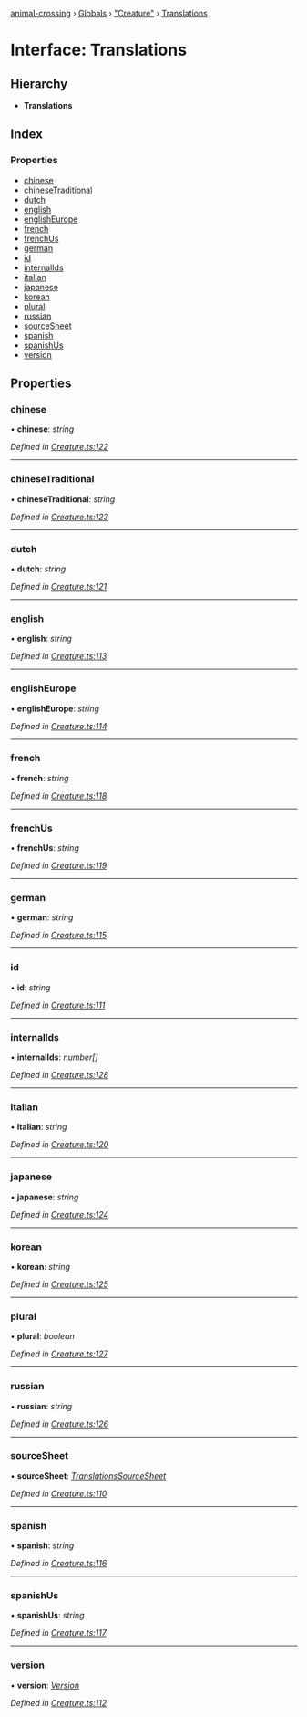 [animal-crossing](../README.md) › [Globals](../globals.md) › ["Creature"](../modules/_creature_.md) › [Translations](_creature_.translations.md)

# Interface: Translations

## Hierarchy

* **Translations**

## Index

### Properties

* [chinese](_creature_.translations.md#chinese)
* [chineseTraditional](_creature_.translations.md#chinesetraditional)
* [dutch](_creature_.translations.md#dutch)
* [english](_creature_.translations.md#english)
* [englishEurope](_creature_.translations.md#englisheurope)
* [french](_creature_.translations.md#french)
* [frenchUs](_creature_.translations.md#frenchus)
* [german](_creature_.translations.md#german)
* [id](_creature_.translations.md#id)
* [internalIds](_creature_.translations.md#internalids)
* [italian](_creature_.translations.md#italian)
* [japanese](_creature_.translations.md#japanese)
* [korean](_creature_.translations.md#korean)
* [plural](_creature_.translations.md#plural)
* [russian](_creature_.translations.md#russian)
* [sourceSheet](_creature_.translations.md#sourcesheet)
* [spanish](_creature_.translations.md#spanish)
* [spanishUs](_creature_.translations.md#spanishus)
* [version](_creature_.translations.md#version)

## Properties

###  chinese

• **chinese**: *string*

*Defined in [Creature.ts:122](https://github.com/Norviah/animal-crossing/blob/caec6ad/module/types/Creature.ts#L122)*

___

###  chineseTraditional

• **chineseTraditional**: *string*

*Defined in [Creature.ts:123](https://github.com/Norviah/animal-crossing/blob/caec6ad/module/types/Creature.ts#L123)*

___

###  dutch

• **dutch**: *string*

*Defined in [Creature.ts:121](https://github.com/Norviah/animal-crossing/blob/caec6ad/module/types/Creature.ts#L121)*

___

###  english

• **english**: *string*

*Defined in [Creature.ts:113](https://github.com/Norviah/animal-crossing/blob/caec6ad/module/types/Creature.ts#L113)*

___

###  englishEurope

• **englishEurope**: *string*

*Defined in [Creature.ts:114](https://github.com/Norviah/animal-crossing/blob/caec6ad/module/types/Creature.ts#L114)*

___

###  french

• **french**: *string*

*Defined in [Creature.ts:118](https://github.com/Norviah/animal-crossing/blob/caec6ad/module/types/Creature.ts#L118)*

___

###  frenchUs

• **frenchUs**: *string*

*Defined in [Creature.ts:119](https://github.com/Norviah/animal-crossing/blob/caec6ad/module/types/Creature.ts#L119)*

___

###  german

• **german**: *string*

*Defined in [Creature.ts:115](https://github.com/Norviah/animal-crossing/blob/caec6ad/module/types/Creature.ts#L115)*

___

###  id

• **id**: *string*

*Defined in [Creature.ts:111](https://github.com/Norviah/animal-crossing/blob/caec6ad/module/types/Creature.ts#L111)*

___

###  internalIds

• **internalIds**: *number[]*

*Defined in [Creature.ts:128](https://github.com/Norviah/animal-crossing/blob/caec6ad/module/types/Creature.ts#L128)*

___

###  italian

• **italian**: *string*

*Defined in [Creature.ts:120](https://github.com/Norviah/animal-crossing/blob/caec6ad/module/types/Creature.ts#L120)*

___

###  japanese

• **japanese**: *string*

*Defined in [Creature.ts:124](https://github.com/Norviah/animal-crossing/blob/caec6ad/module/types/Creature.ts#L124)*

___

###  korean

• **korean**: *string*

*Defined in [Creature.ts:125](https://github.com/Norviah/animal-crossing/blob/caec6ad/module/types/Creature.ts#L125)*

___

###  plural

• **plural**: *boolean*

*Defined in [Creature.ts:127](https://github.com/Norviah/animal-crossing/blob/caec6ad/module/types/Creature.ts#L127)*

___

###  russian

• **russian**: *string*

*Defined in [Creature.ts:126](https://github.com/Norviah/animal-crossing/blob/caec6ad/module/types/Creature.ts#L126)*

___

###  sourceSheet

• **sourceSheet**: *[TranslationsSourceSheet](../enums/_creature_.translationssourcesheet.md)*

*Defined in [Creature.ts:110](https://github.com/Norviah/animal-crossing/blob/caec6ad/module/types/Creature.ts#L110)*

___

###  spanish

• **spanish**: *string*

*Defined in [Creature.ts:116](https://github.com/Norviah/animal-crossing/blob/caec6ad/module/types/Creature.ts#L116)*

___

###  spanishUs

• **spanishUs**: *string*

*Defined in [Creature.ts:117](https://github.com/Norviah/animal-crossing/blob/caec6ad/module/types/Creature.ts#L117)*

___

###  version

• **version**: *[Version](../enums/_creature_.version.md)*

*Defined in [Creature.ts:112](https://github.com/Norviah/animal-crossing/blob/caec6ad/module/types/Creature.ts#L112)*
